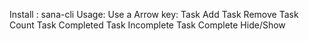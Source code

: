 Install : sana-cli
Usage:
Use a Arrow key:
    Task Add
    Task Remove 
    Task Count
    Task Completed
    Task Incomplete
    Task Complete Hide/Show

